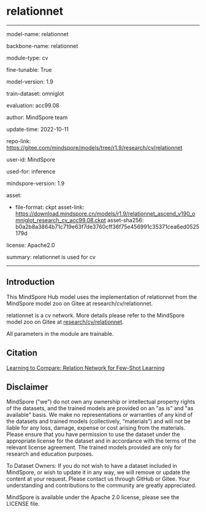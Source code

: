 # relationnet

---

model-name: relationnet

backbone-name: relationnet

module-type: cv

fine-tunable: True

model-version: 1.9

train-dataset: omniglot

evaluation: acc99.08

author: MindSpore team

update-time: 2022-10-11

repo-link: <https://gitee.com/mindspore/models/tree/r1.9/research/cv/relationnet>

user-id: MindSpore

used-for: inference

mindspore-version: 1.9

asset:

-
    file-format: ckpt
    asset-link: <https://download.mindspore.cn/models/r1.9/relationnet_ascend_v190_omniglot_research_cv_acc99.08.ckpt>
    asset-sha256: b0a2b8a3864b71c719e63f7de3760cff36f75e456991c35371cea6ed0525179d

license: Apache2.0

summary: relationnet is used for cv

---

## Introduction

This MindSpore Hub model uses the implementation of relationnet from the MindSpore model zoo on Gitee at research/cv/relationnet.

relationnet is a cv network. More details please refer to the MindSpore model zoo on Gitee at [research/cv/relationnet](https://gitee.com/mindspore/models/blob/r1.9/research/cv/relationnet/README.md).

All parameters in the module are trainable.

## Citation

[Learning to Compare: Relation Network for Few-Shot Learning](https://arxiv.org/pdf/1711.06025.pdf)

## Disclaimer

MindSpore ("we") do not own any ownership or intellectual property rights of the datasets, and the trained models are provided on an "as is" and "as available" basis. We make no representations or warranties of any kind of the datasets and trained models (collectively, “materials”) and will not be liable for any loss, damage, expense or cost arising from the materials. Please ensure that you have permission to use the dataset under the appropriate license for the dataset and in accordance with the terms of the relevant license agreement. The trained models provided are only for research and education purposes.

To Dataset Owners: If you do not wish to have a dataset included in MindSpore, or wish to update it in any way, we will remove or update the content at your request. Please contact us through GitHub or Gitee. Your understanding and contributions to the community are greatly appreciated.

MindSpore is available under the Apache 2.0 license, please see the LICENSE file.
